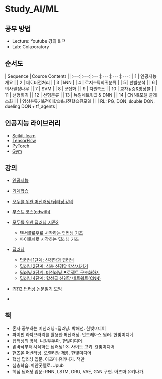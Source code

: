 # Study_AI/ML

## 공부 방법
- Lecture: Youtube 강의 & 책
- Lab: Colaboratory

## 순서도

| Sequence | Cource Contents |
|:---:|:---:|:---:|:---:|:---:|:---:|
| 1 | 인공지능 개요 |
| 2 | 데이터전처리 |
| 3 | kNN |
| 4 | 로지스틱회귀분류 |
| 5 | 판별분석 |
| 6 | 의사결정나무 |
| 7 | SVM |
| 8 | 군집화 |
| 9 | 차원축소 |
| 10 | 교차검증&앙상블 |
| 11 | 선형회귀 |
| 12 | 선형분류 |
| 13 | 뉴럴네트워크 & DNN |
| 14 | CNN&모델 클래스화 |
|  | 영상분류기&전이학습&사전학습된모델 |
|  | RL: PG, DQN, double DQN, dueling DQN + tf_agents |

## 인공지능 라이브러리
- [Scikit-learn](https://scikit-learn.org/stable/modules/classes.html)
- [TensorFlow](https://www.tensorflow.org/api_docs/python/tf/all_symbols)
- [PyTorch](https://pytorch.org/docs/stable/index.html)
- [Gym](https://gym.openai.com/docs/)

## 강의
- [인공지능](https://www.youtube.com/playlist?list=PL1xKqHsVFgvmIAJBy-cbB9zQcnMb6zsT2)
- [기계학습](https://www.youtube.com/playlist?list=PL1xKqHsVFgvnQQY9L4n1MFyy-6eixTekU)
- [모두를 위한 머신러닝/딥러닝 강의](http://hunkim.github.io/ml/)
- [부스트 코스(edwith)](https://www.boostcourse.org/opencourse)
- [모두를 위한 딥러닝 시즌2](https://deeplearningzerotoall.github.io/season2/)
  - [텐서플로우로 시작하는 딥러닝 기초](https://www.boostcourse.org/ai212/joinLectures/25072)
  - [파이토치로 시작하는 딥러닝 기초](https://www.boostcourse.org/ai214)
- [딥러닝](https://www.boostcourse.org/opencourse)
  - [딥러닝 1단계: 신경망과 딥러닝](https://www.boostcourse.org/ai215/joinLectures/86246)
  - [딥러닝 2단계: 심층 신경망 향상시키기](https://www.boostcourse.org/ai216/joinLectures/132203)
  - [딥러닝 3단계: 머신러닝 프로젝트 구조화하기](https://www.boostcourse.org/ai217/joinLectures/132223)
  - [딥러닝 4단계: 합성곱 신경망 네트워트(CNN)](https://www.boostcourse.org/ai218/joinLectures/138357)
- [PR12 딥러닝 논문읽기 모임](https://www.youtube.com/playlist?list=PLlMkM4tgfjnJhhd4wn5aj8fVTYJwIpWkS)

- 
## 책
- 혼자 공부하는 머신러닝+딥러닝. 박해선. 한빛미디어
- 파이썬 라이브러리를 활용한 머신러닝. 안드레아스 뮐러. 한빛미디어
- 딥러닝의 정석. 니킬부두마. 한빛미디어
- 밑바닥부터 시작하는 딥러닝1-3. 사이토 고키. 한빛미디어
- 핸즈온 머신러닝. 오렐리앙 제롱. 한빛미디어
- 핵심 딥러닝 입문. 아즈마 유키니가. 책만
- 심층학습. 이안굿펠로. Jpub
- 핵심 딥러닝 입문: RNN, LSTM, GRU, VAE, GAN 구현. 아즈마 유키나가. 
